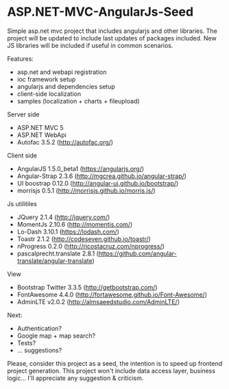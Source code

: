 ASP.NET-MVC-AngularJs-Seed
==========================

Simple asp.net mvc project that includes angularjs and other libraries.
The project will be updated to include last updates of packages included. New JS libraries will be included if useful in common scenarios.

Features:
 - asp.net and webapi registration
 - ioc framework setup
 - angularjs and dependencies setup
 - client-side localization
 - samples (localization + charts + fileupload)

Server side
 - ASP.NET MVC 5
 - ASP.NET WebApi
 - Autofac 3.5.2 (http://autofac.org/)

Client side
 - AngularJS 1.5.0_beta1 (https://angularjs.org/)
 - Angular-Strap 2.3.6 (http://mgcrea.github.io/angular-strap/)
 - UI boostrap 0.12.0 (http://angular-ui.github.io/bootstrap/)
 - morrisjs 0.5.1 (http://morrisjs.github.io/morris.js/)

Js utilitiles
 - JQuery 2.1.4 (http://jquery.com/)
 - MomentJs 2.10.6 (http://momentjs.com/)
 - Lo-Dash 3.10.1 (https://lodash.com/)
 - Toastr 2.1.2 (http://codeseven.github.io/toastr/)
 - nProgress 0.2.0 (http://ricostacruz.com/nprogress/)
 - pascalprecht.translate 2.8.1 (https://github.com/angular-translate/angular-translate)

View
 - Bootstrap Twitter 3.3.5 (http://getbootstrap.com/)
 - FontAwesome 4.4.0 (http://fortawesome.github.io/Font-Awesome/)
 - AdminLTE v2.0.2 (http://almsaeedstudio.com/AdminLTE/)

Next:
 - Authentication?
 - Google map + map search?
 - Tests?
 - ... suggestions?

Please, consider this project as a seed, the intention is to speed up frontend project generation. This project won't include data access layer, business logic...
I'll appreciate any suggestion & criticism.
